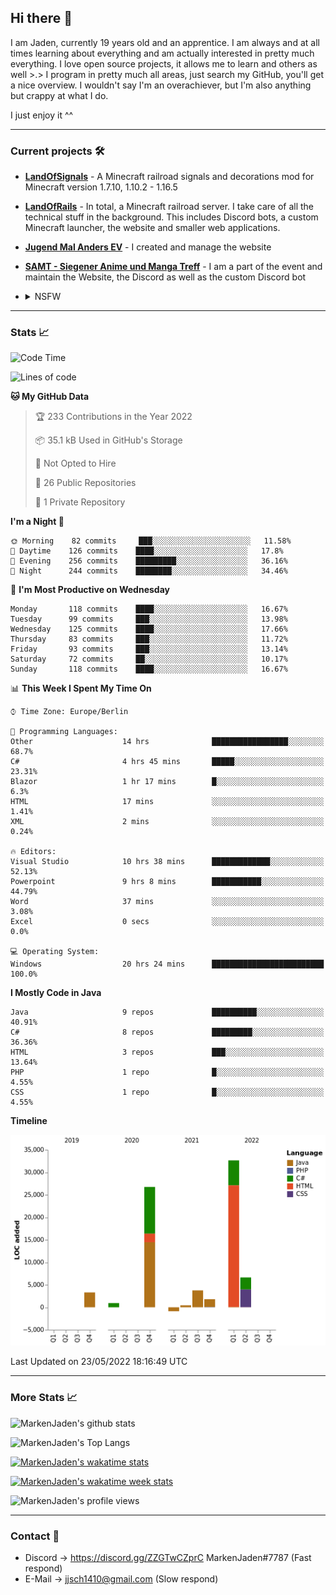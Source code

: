 ## Hi there 👋
I am Jaden, currently 19 years old and an apprentice. I am always and at all times learning about everything and am actually interested in pretty much everything. I love open source projects, it allows me to learn and others as well >.>
I program in pretty much all areas, just search my GitHub, you'll get a nice overview.
I wouldn't say I'm an overachiever, but I'm also anything but crappy at what I do.

I just enjoy it ^^

---

### Current projects 🛠

* [**LandOfSignals**](https://github.com/LandOfRails/LandOfSignals) - A Minecraft railroad signals and decorations mod for Minecraft version 1.7.10, 1.10.2 - 1.16.5
* [**LandOfRails**](https://github.com/LandOfRails) - In total, a Minecraft railroad server. I take care of all the technical stuff in the background. This includes Discord bots, a custom Minecraft launcher, the website and smaller web applications.
* [**Jugend Mal Anders EV**](https://jugendmalanders.de/) - I created and manage the website
* [**SAMT - Siegener Anime und Manga Treff**](https://github.com/Siegener-Anime-und-Manga-Treff-SAMT) - I am a part of the event and maintain the Website, the Discord as well as the custom Discord bot
* <details> 
  <summary>NSFW</summary>
  
  [**Nekos**](https://github.com/MarkenJaden/Nekos) - Website providing you with random lewd neko pics
  
</details>

---

### Stats 📈

<!--START_SECTION:waka-->
![Code Time](http://img.shields.io/badge/Code%20Time-770%20hrs%2026%20mins-blue)

![Lines of code](https://img.shields.io/badge/From%20Hello%20World%20I%27ve%20Written-75%20Thousand%20lines%20of%20code-blue)

**🐱 My GitHub Data** 

> 🏆 233 Contributions in the Year 2022
 > 
> 📦 35.1 kB Used in GitHub's Storage 
 > 
> 🚫 Not Opted to Hire
 > 
> 📜 26 Public Repositories 
 > 
> 🔑 1 Private Repository 
 > 
**I'm a Night 🦉** 

```text
🌞 Morning    82 commits     ███░░░░░░░░░░░░░░░░░░░░░░   11.58% 
🌆 Daytime    126 commits    ████░░░░░░░░░░░░░░░░░░░░░   17.8% 
🌃 Evening    256 commits    █████████░░░░░░░░░░░░░░░░   36.16% 
🌙 Night      244 commits    ████████░░░░░░░░░░░░░░░░░   34.46%

```
📅 **I'm Most Productive on Wednesday** 

```text
Monday       118 commits    ████░░░░░░░░░░░░░░░░░░░░░   16.67% 
Tuesday      99 commits     ███░░░░░░░░░░░░░░░░░░░░░░   13.98% 
Wednesday    125 commits    ████░░░░░░░░░░░░░░░░░░░░░   17.66% 
Thursday     83 commits     ███░░░░░░░░░░░░░░░░░░░░░░   11.72% 
Friday       93 commits     ███░░░░░░░░░░░░░░░░░░░░░░   13.14% 
Saturday     72 commits     ██░░░░░░░░░░░░░░░░░░░░░░░   10.17% 
Sunday       118 commits    ████░░░░░░░░░░░░░░░░░░░░░   16.67%

```


📊 **This Week I Spent My Time On** 

```text
⌚︎ Time Zone: Europe/Berlin

💬 Programming Languages: 
Other                    14 hrs              █████████████████░░░░░░░░   68.7% 
C#                       4 hrs 45 mins       █████░░░░░░░░░░░░░░░░░░░░   23.31% 
Blazor                   1 hr 17 mins        █░░░░░░░░░░░░░░░░░░░░░░░░   6.3% 
HTML                     17 mins             ░░░░░░░░░░░░░░░░░░░░░░░░░   1.41% 
XML                      2 mins              ░░░░░░░░░░░░░░░░░░░░░░░░░   0.24%

🔥 Editors: 
Visual Studio            10 hrs 38 mins      █████████████░░░░░░░░░░░░   52.13% 
Powerpoint               9 hrs 8 mins        ███████████░░░░░░░░░░░░░░   44.79% 
Word                     37 mins             ░░░░░░░░░░░░░░░░░░░░░░░░░   3.08% 
Excel                    0 secs              ░░░░░░░░░░░░░░░░░░░░░░░░░   0.0%

💻 Operating System: 
Windows                  20 hrs 24 mins      █████████████████████████   100.0%

```

**I Mostly Code in Java** 

```text
Java                     9 repos             ██████████░░░░░░░░░░░░░░░   40.91% 
C#                       8 repos             █████████░░░░░░░░░░░░░░░░   36.36% 
HTML                     3 repos             ███░░░░░░░░░░░░░░░░░░░░░░   13.64% 
PHP                      1 repo              █░░░░░░░░░░░░░░░░░░░░░░░░   4.55% 
CSS                      1 repo              █░░░░░░░░░░░░░░░░░░░░░░░░   4.55%

```


**Timeline**

![Chart not found](https://raw.githubusercontent.com/MarkenJaden/MarkenJaden/main/charts/bar_graph.png) 


 Last Updated on 23/05/2022 18:16:49 UTC
<!--END_SECTION:waka-->

---

### More Stats 📈

![MarkenJaden's github stats](https://github-readme-stats.vercel.app/api?username=MarkenJaden&count_private=true&show_icons=true&theme=radical)

![MarkenJaden's Top Langs](https://github-readme-stats.vercel.app/api/top-langs/?username=MarkenJaden&theme=radical)

[![MarkenJaden's wakatime stats](https://github-readme-stats.vercel.app/api/wakatime?username=MarkenJaden&theme=radical)](https://wakatime.com/@17f322c9-222a-48b4-9e15-983c41f7aed4)

[![MarkenJaden's wakatime week stats](https://wakatime.com/badge/user/17f322c9-222a-48b4-9e15-983c41f7aed4.svg)](https://wakatime.com/@17f322c9-222a-48b4-9e15-983c41f7aed4)

<!--[![MarkenJaden's Codewars stats](https://www.codewars.com/users/MarkenJaden/badges/large)](https://www.codewars.com/users/MarkenJaden)-->

![MarkenJaden's profile views](https://komarev.com/ghpvc/?username=MarkenJaden)

---

### Contact 💌

* Discord -> https://discord.gg/ZZGTwCZprC MarkenJaden#7787 (Fast respond)
* E-Mail -> jjsch1410@gmail.com (Slow respond)



<!--
**MarkenJaden/MarkenJaden** is a ✨ _special_ ✨ repository because its `README.md` (this file) appears on your GitHub profile.

Here are some ideas to get you started:

- 🔭 I’m currently working on ...
- 🌱 I’m currently learning ...
- 👯 I’m looking to collaborate on ...
- 🤔 I’m looking for help with ...
- 💬 Ask me about ...
- 📫 How to reach me: ...
- 😄 Pronouns: ...
- ⚡ Fun fact: ...
-->
